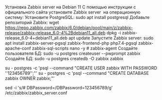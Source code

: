 Установка Zabbix server на Debian 11
С помощью инструкции с официального сайта установите Zabbix server 
на операционную систему:
Установите PostgreSQL:
sudo apt install postgresql
Добавьте репозиторий Zabbix:
wget https://repo.zabbix.com/zabbix/6.0/debian/pool/main/z/zabbix-release/zabbix-release_6.0-4%2Bdebian11_all.deb
dpkg -i zabbix-release_6.0-4+debian11_all.deb
apt update
Запустите Zabbix server:
sudo apt install zabbix-server-pgsql zabbix-frontend-php php7.4-pgsql zabbix-apache-conf zabbix-sql-scripts nano -y # zabbix-agent
Создайте пользователя БД:
sudo -u postgres createuser --pwprompt zabbix
Создайте БД:
sudo -u postgres createdb -O zabbix zabbix

su - postgres -c 'psql --command "CREATE USER zabbix WITH PASSWORD '\'123456789\'';"'
su - postgres -c 'psql --command "CREATE DATABASE zabbix OWNER zabbix;"'

sed -i 's/# DBPassword=/DBPassword=123456789/g' /etc/zabbix/zabbix_server.conf